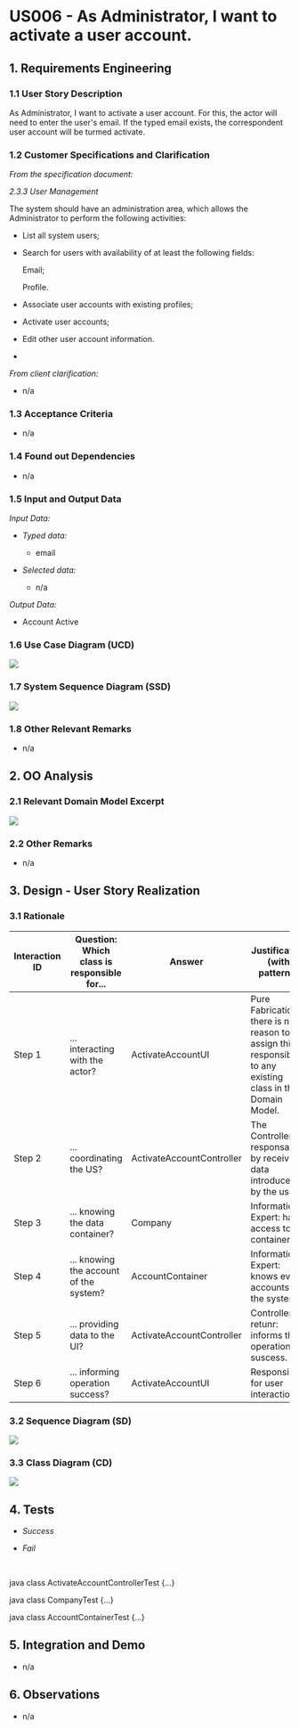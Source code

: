 # US006 - As Administrator, I want to activate a user account.

## 1. Requirements Engineering

### 1.1 User Story Description

As Administrator, I want to activate a user account.
For this, the actor will need to enter the user's email.
If the typed email exists, the correspondent user account will be turmed activate.

### 1.2 Customer Specifications and Clarification

*From the specification document:*

*2.3.3 User Management* 

The system should have an administration area, which allows the Administrator to perform the following activities:

 * List all system users;

 * Search for users with availability of at least the following fields:

    Email;

    Profile.

 * Associate user accounts with existing profiles;

 * Activate user accounts;

 * Edit other user account information.
 * 

*From client clarification:*

* n/a

### 1.3 Acceptance Criteria

* n/a

### 1.4 Found out Dependencies

* n/a

### 1.5 Input and Output Data

*Input Data:*

* *Typed data:*
  * email

* *Selected data:*
  * n/a

*Output Data:*

* Account Active

### 1.6 Use Case Diagram (UCD)

![](CD006_ActivateUserAccount.png)

### 1.7 System Sequence Diagram (SSD)

![](SSD006_ActivateUserAccount.png)

### 1.8 Other Relevant Remarks

* n/a

## 2. OO Analysis

### 2.1 Relevant Domain Model Excerpt

![](US006_DomainModel.png)

### 2.2 Other Remarks

* n/a

## 3. Design - User Story Realization

### 3.1 Rationale

| Interaction ID | Question: Which class is responsible for... | Answer                    | Justification (with patterns)                                                                                 |
|----------------|---------------------------------------------|---------------------------|---------------------------------------------------------------------------------------------------------------|
| Step 1         | ... interacting with the actor?             | ActivateAccountUI         | Pure Fabrication: there is no reason to assign this responsibility to any existing class in the Domain Model. |
| Step 2         | ... coordinating the US?                    | ActivateAccountController | The Controller its responsable by receiving data introduced by the user                                       |
| Step 3         | ... knowing the data container?             | Company                   | Information Expert: have access to all containers                                                             |
| Step 4         | ... knowing the account of the system?      | AccountContainer          | Information Expert: knows every accounts of the system                                                        |
| Step 5         | ... providing data to the UI?               | ActivateAccountController | Controller retunr: informs the operation suscess.                                                             |
| Step 6         | ... informing operation success?            | ActivateAccountUI         | Responsible for user interaction                                                                              |



### 3.2 Sequence Diagram (SD)

![](SD006_ActivateUserAccount.png)


### 3.3 Class Diagram (CD)

![](CD006_ActivateUserAccount.png)

## 4. Tests


* *Success*

* *Fail*

<br>

java
class ActivateAccountControllerTest {...}

java
class CompanyTest {...}

java
class AccountContainerTest {...}



## 5. Integration and Demo
* n/a

## 6. Observations
* n/a


